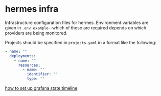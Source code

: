# hermes infra

Infrastructure configuration files for hermes. Environment variables are given in `.env.example`--which of these are required depends on which providers are being monitored.

Projects should be specified in `projects.yaml` in a format like the following:

```yaml
- name: ""
  deployments:
    - name: ""
      resources:
        - name: ""
          identifier: ""
          type: ""
```

[how to set up grafana state timeline](https://stackoverflow.com/questions/68887416/grafana-state-timeline-panel-with-values-states-supplied-by-label)
